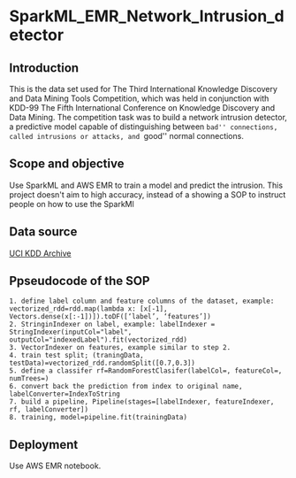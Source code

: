 # SparkML_EMR_Network_Intrusion_detector
## Introduction
This is the data set used for The Third International Knowledge Discovery and Data Mining Tools Competition, which was held in conjunction with KDD-99 The Fifth International Conference on Knowledge Discovery and Data Mining. The competition task was to build a network intrusion detector, a predictive model capable of distinguishing between ``bad'' connections, called intrusions or attacks, and ``good'' normal connections.

## Scope and objective
Use SparkML and AWS EMR to train a model and predict the intrusion. This project doesn't aim to high accuracy, instead of a showing a SOP to instruct people on how to use the SparkMl

## Data source
[UCI KDD Archive](http://kdd.ics.uci.edu/databases/kddcup99/kddcup99.html)


## Ppseudocode of the SOP
    1. define label column and feature columns of the dataset, example: vectorized_rdd=rdd.map(lambda x: [x[-1], Vectors.dense(x[:-1])]).toDF([‘label’, ‘features’])
    2. StringinIndexer on label, example: labelIndexer = StringIndexer(inputCol="label", outputCol="indexedLabel").fit(vectorized_rdd)
    3. VectorIndexer on features, example similar to step 2.
    4. train test split; (traningData, testData)=vectorized_rdd.randomSplit([0.7,0.3])
    5. define a classifer rf=RandomForestClasifer(labelCol=, featureCol=, numTrees=)
    6. convert back the prediction from index to original name, labelConverter=IndexToString
    7. build a pipeline, Pipeline(stages=[labelIndexer, featureIndexer, rf, labelConverter])
    8. training, model=pipeline.fit(trainingData)
    
## Deployment
Use AWS EMR notebook.
